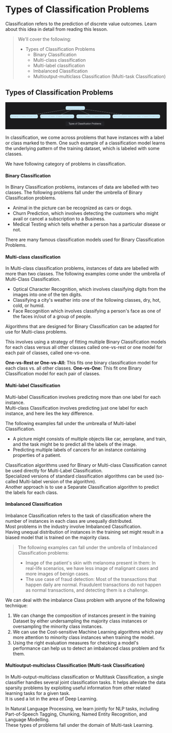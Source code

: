 # Types of Classification Problems

Classification refers to the prediction of discrete value outcomes. Learn about this idea in detail from reading this lesson.

> We'll cover the following:
>
> - Types of Classification Problems
>   - Binary Classification
>   - Multi-class classification
>   - Multi-label classification
>   - Imbalanced Classification
>   - Multioutput-multiclass Classification (Multi-task Classification)

## Types of Classification Problems

![types of classification problems](./images/1-1-types-of-classification.png)

In classification, we come across problems that have instances with a label or class marked to them. One such example of a classification model learns the underlying pattern of the training dataset, which is labeled with some classes.

We have following category of problems in classification.

#### Binary Classification

In Binary Classification problems, instances of data are labelled with two classes. The following problems fall under the umbrella of Binary Classification problems.

- Animal in the picture can be recognized as cars or dogs.
- Churn Prediction, which involves detecting the customers who might avail or cancel a subscription to a Business.
- Medical Testing which tells whether a person has a particular disease or not.

There are many famous classification models used for Binary Classification Problems.

#### Multi-class classification

In Multi-class classification problems, instances of data are labelled with more than two classes. The following examples come under the umbrella of Multi-Class Classification.

- Optical Character Recognition, which involves classifying digits from the images into one of the ten digits.
- Classifying a city's weather into one of the following classes, dry, hot, cold, or humid.
- Face Recognition which involves classifying a person's face as one of the faces in/out of a group of people.

Algorithms that are designed for Binary Classification can be adapted for use for Multi-class problems.

This involves using a strategy of fitting multiple Binary Classification models for each class versus all other classes called one-vs-rest or one model for each pair of classes, called one-vs-one.

**One-vs-Rest or One-vs-All:** This fits one binary classification model for each class vs. all other classes.
**One-vs-One:** This fit one Binary Classification model for each pair of classes.

#### Multi-label Classification

Multi-label Classification involves predicting more than one label for each instance.  
Multi-class Classification involves predicting just one label for each instance, and here lies the key difference.

The following examples fall under the umbrealla of Multi-label Classification.

- A picture might consists of multiple objects like car, aeroplane, and train, and the task might be to predict all the labels of the image.
- Predicting multiple labels of cancers for an instance containing properties of a patient.

Classification algorithms used for Binary or Multi-class Classification cannot be used directly for Multi-Label Classification.  
 Specialized versions of standard classification algorithms can be used (so-called Multi-label version of the algorithm).  
 Another approach is to use a Separate Classification algorithm to predict the labels for each class.

#### Imbalanced Classification

Imbalance Classification refers to the task of classification where the number of instances in each class are unequally distributed.  
 Most problems in the industry involve Imbalanced Classification.  
 Having unequal distribution of instances in the training set might result in a biased model that is trained on the majority class.

> The following examples can fall under the umbrella of Imbalanced Classification problems:
>
> - Image of the patient's skin with melanoma present in them: In real-life scenarios, we have less image of malignant cases and more images of benign cases.
> - The use case of fraud detection: Most of the transactions that happen daily are normal. Fraudulent transactions do not happen as normal transactions, and detecting them is a challenge.

We can deal with the imbalance Class problem with anyone of the following technique:

1. We can change the composition of instances present in the training Dataset by either undersampling the majority class instances or oversampling the minority class instances.
2. We can use the Cost-sensitive Machine Learning algorithms which pay more attention to minority class instances when training the model.
3. Using the right evaluation measures for checking a model's performance can help us to detect an imbalanced class problem and fix them.

#### Multioutput-multiclass Classification (Multi-task Classification)

In Multi-output-multiclass classification or Multitask Classification, a single classifier handles several joint classification tasks. It helps alleviate the data sparsity problems by exploiting useful information from other related learning tasks for a given task.  
 It is used a lot in the area of Deep Learning.

In Natural Language Processing, we learn jointly for NLP tasks, including Part-of-Speech Tagging, Chunking, Named Entity Recognition, and Language Modelling.  
 These types of problems fall under the domain of Multi-task Learning.
